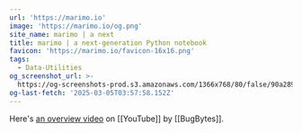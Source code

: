 ```yaml
---
url: 'https://marimo.io'
image: 'https://marimo.io/og.png'
site_name: marimo | a next
title: marimo | a next-generation Python notebook
favicon: 'https://marimo.io/favicon-16x16.png'
tags:
  - Data-Utilities
og_screenshot_url: >-
  https://og-screenshots-prod.s3.amazonaws.com/1366x768/80/false/90a2899db32d4d92e654163dd0e81572bdfddd9d27666401f93cabd68e6ba5a0.jpeg
og-last-fetch: '2025-03-05T03:57:58.152Z'
---
```

Here's [an overview video](https://youtu.be/XoArtLKPJ2I?si=V3yg6PM34tgr3JUF) on [[YouTube]] by [[BugBytes]].



